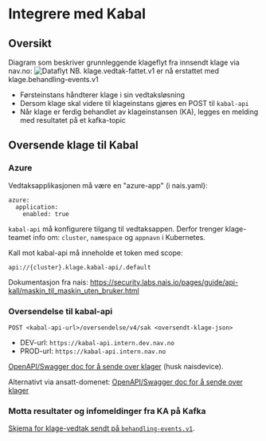 # Integrere med Kabal

## Oversikt

Diagram som beskriver grunnleggende klageflyt fra innsendt klage via nav.no:
![](klage_teknisk.png "Dataflyt")
NB. klage.vedtak-fattet.v1 er nå erstattet med klage.behandling-events.v1

- Førsteinstans håndterer klage i sin vedtaksløsning
- Dersom klage skal videre til klageinstans gjøres en POST til `kabal-api`
- Når klage er ferdig behandlet av klageinstansen (KA), legges en melding med resultatet på et kafka-topic

## Oversende klage til Kabal

### Azure

Vedtaksapplikasjonen må være en "azure-app" (i nais.yaml):

```
azure:
  application:
    enabled: true
```

`kabal-api` må konfigurere tilgang til vedtaksappen. Derfor trenger klage-teamet info om: `cluster`, `namespace`
og `appnavn` i Kubernetes.

Kall mot kabal-api må inneholde et token med scope:

```
api://{cluster}.klage.kabal-api/.default
```

Dokumentasjon fra nais: https://security.labs.nais.io/pages/guide/api-kall/maskin_til_maskin_uten_bruker.html

### Oversendelse til kabal-api

```
POST <kabal-api-url>/oversendelse/v4/sak <oversendt-klage-json>
```

- DEV-url: `https://kabal-api.intern.dev.nav.no`
- PROD-url: `https://kabal-api.intern.nav.no`

[OpenAPI/Swagger doc for å sende over klager](https://kabal-api.intern.dev.nav.no/swagger-ui/index.html?urls.primaryName=external) (husk naisdevice).

Alternativt via ansatt-domenet:
[OpenAPI/Swagger doc for å sende over klager](https://kabal-api.ansatt.dev.nav.no/swagger-ui/index.html?urls.primaryName=external)

### Motta resultater og infomeldinger fra KA på Kafka

[Skjema for klage-vedtak sendt på `behandling-events.v1`](../schema/behandling-events.json).
